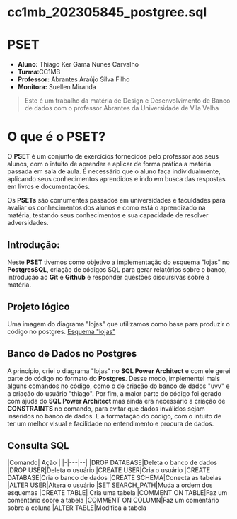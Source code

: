 # cc1mb_202305845_postgree.sql
# PSET
- **Aluno:** Thiago Ker Gama Nunes Carvalho
- **Turma**:CC1MB
- **Professor:**   Abrantes Araújo Silva Filho
- **Monitora:** Suellen Miranda

> Este é um trabalho da matéria de Design e Desenvolvimento de Banco de dados com o professor Abrantes da Universidade de Vila Velha
                                 


# O que é o PSET?
O **PSET** é um conjunto de exercícios fornecidos pelo professor aos seus alunos, com o intuito de aprender e aplicar de forma prática a matéria passada em sala de aula. É necessário que o aluno faça individualmente, aplicando seus conhecimentos aprendidos e indo em busca das respostas em livros e documentações.

Os **PSETs** são comumentes passados em universidades e faculdades para avaliar os conhecimentos dos alunos e como está o aprendizado na matéria, testando seus conhecimentos e sua capacidade de resolver adversidades.

## Introdução:
Neste **PSET** tivemos como objetivo a implementação do esquema "lojas" no **PostgresSQL**, criação de códigos SQL para gerar relatórios sobre o banco, introdução ao **Git** e **Github** e responder questões discursivas sobre a matéria.

## Projeto lógico

Uma imagem do diagrama "lojas" que utilizamos como base para produzir o código no postgres.
[Esquema "lojas"](https://github.com/ThiagoKer/cc1mb_202305845_postgree.sql/blob/main/bd_pset.pdf)

## Banco de Dados no Postgres

A princípio, criei o diagrama "lojas" no **SQL Power Architect** e com ele gerei parte do código no formato do **Postgres**. Desse modo, implementei mais alguns comandos no código, como o de criação do  banco de dados "uvv" e a criação do usuário "thiago". Por fim, a maior parte do código foi gerado com ajuda do **SQL Power Architect** mas ainda era necessário a criação de **CONSTRAINTS** no comando, para evitar que dados inválidos sejam inseridos no banco de dados. E a formatação do código, com o intuito de ter um melhor visual e facilidade no entendimento e procura de dados.

## Consulta SQL
|Comando| Ação |
|-|---|--|
|DROP DATABASE|Deleta o banco de dados
|DROP USER|Deleta o usuário
|CREATE USER|Cria o usuário
|CREATE DATABASE|Cria o banco de dados
|CREATE SCHEMA|Conecta as tabelas
|ALTER USER|Altera o usuário
|SET SEARCH_PATH|Muda a ordem dos esquemas
|CREATE TABLE| Cria uma tabela
|COMMENT ON TABLE|Faz um comentário sobre a tabela
|COMMENT ON COLUMN|Faz um comentário sobre a coluna
|ALTER TABLE|Modifica a tabela
